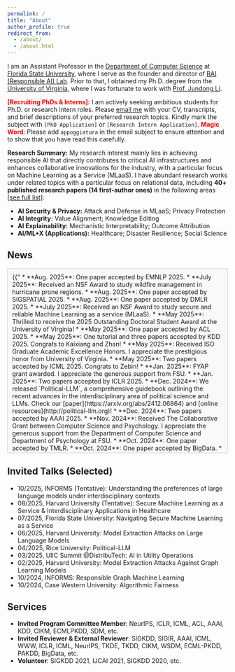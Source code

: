 ```yaml
---
permalink: /
title: "About"
author_profile: true
redirect_from:
  - /about/
  - /about.html
---
```




I am an Assistant Professor in the [Department of Computer Science](https://www.cs.fsu.edu) at [Florida State University](https://www.fsu.edu/), where I serve as the founder and director of [RAI (Responsible AI) Lab](https://yushundong.github.io//students/). Prior to that, I obtained my Ph.D. degree from the [University of Virginia](http://www.virginia.edu/), where I was fortunate to work with [Prof. Jundong Li](https://jundongli.github.io).

<span style="color:red">**\[Recruiting PhDs & Interns\]:**</span> I am actively seeking ambitious students for Ph.D. or research intern roles. Please [email me](mailto:yd24f@fsu.edu) with your CV, transcripts, and brief descriptions of your preferred research topics. Kindly mark the subject with `[PhD Application]` or `[Research Intern Application]`. <span style="color:red">**Magic Word**</span>: Please add `appoggiatura` in the email subject to ensure attention and to show that you have read this carefully.  

**Research Summary:** My research interest mainly lies in achieving responsible AI that directly contributes to critical AI infrastructures and enhances collaborative innovations for the industry, with a particular focus on Machine Learning as a Service (MLaaS). I have abundant research works under related topics with a particular focus on relational data, including **40+ published research papers (14 first-author ones)** in the following areas [[see full list]](https://scholar.google.com/citations?hl=en&user=_QUhuOMAAAAJ):


* **AI Security & Privacy:** Attack and Defense in MLaaS; Privacy Protection
* **AI Integrity:** Value Alignment; Knowledge Editing
* **AI Explainability:** Mechanistic Interpretability; Outcome Attribution
* **AI/ML+X (Applications):** Healthcare; Disaster Resilience; Social Science

News
------

<div style="border:1px solid #ccc; padding:10px; height:400px; overflow:auto; background-color:#f9f9f9">
{{"
* **Aug. 2025**: One paper accepted by EMNLP 2025.  
* **July 2025**: Received an NSF Award to study wildfire management in hurricane prone regions.  
* **Aug. 2025**: One paper accepted by SIGSPATIAL 2025.  
* **Aug. 2025**: One paper accepted by DMLR 2025.  
* **July 2025**: Received an NSF Award to study secure and reliable Machine Learning as a service (MLaaS).   
* **May 2025**: Thrilled to receive the 2025 Outstanding Doctoral Student Award at the University of Virginia!  
* **May 2025**: One paper accepted by ACL 2025.  
* **May 2025**: One tutorial and three papers accepted by KDD 2025. Congrats to Kaixiang and Zhan!  
* **May 2025**: Received ISO Graduate Academic Excellence Honors. I appreciate the prestigious honor from University of Virginia.  
* **May 2025**: Two papers accepted by ICML 2025. Congrats to Zebin!  
* **Jan. 2025**: FYAP grant awarded. I appreciate the generous support from FSU.  
* **Jan. 2025**: Two papers accepted by ICLR 2025.  
* **Dec. 2024**: We released `Political-LLM`, a comprehensive guidebook outlining the recent advances in the interdisciplinary area of political science and LLMs. Check our [paper](https://arxiv.org/abs/2412.06864) and [online resources](http://political-llm.org)!  
* **Dec. 2024**: Two papers accepted by AAAI 2025.  
* **Nov. 2024**: Received The Collaborative Grant between Computer Science and Psychology. I appreciate the generous support from the Department of Computer Science and Department of Psychology at FSU.  
* **Oct. 2024**: One paper accepted by TMLR.  
* **Oct. 2024**: One paper accepted by BigData.  
* **Oct. 2024**: Two papers accepted by NeurIPS.  
* **Sept. 2024**: Received The College of Arts and Sciences Dean’s Faculty Award. I appreciate the generous support from the Dean's office.  
* **Sept. 2024**: One paper accepted by EMNLP.  
* **Aug. 2024**: We are preparing for seminar series [Student Seminars @FSU](https://www.cs.fsu.edu/seminars/). Contact us to present!  
* **Aug. 2024**: New position started in the [Department of Computer Science at Florida State University](https://www.cs.fsu.edu/department/faculty/).  
" | markdownify }}
</div>







Invited Talks (Selected)
------
* 10/2025, INFORMS (Tentative): Understanding the preferences of large language models under interdisciplinary contexts
* 08/2025, Harvard University (Tentative): Secure Machine Learning as a Service & Interdisciplinary Applications in Healthcare
* 07/2025, Florida State University: Navigating Secure Machine Learning as a Service
* 06/2025, Harvard University: Model Extraction Attacks on Large Language Models
* 04/2025, Rice University: Political-LLM
* 03/2025, UIIC Summit @DistribuTech: AI in Utility Operations
* 02/2025, Harvard University: Model Extraction Attacks Against Graph Learning Models
* 10/2024, INFORMS: Responsible Graph Machine Learning
* 10/2024, Case Western University: Algorithmic Fairness

  

Services
------

* **Invited Program Committee Member**: NeurIPS, ICLR, ICML, ACL, AAAI, KDD, CIKM, ECMLPKDD, SDM, etc.
* **Invited Reviewer & External Reviewer**: SIGKDD, SIGIR, AAAI, ICML, WWW, ICLR, ICML, NeurIPS, TKDE, TKDD, CIKM, WSDM, ECML-PKDD, PAKDD, BigData, etc.
* **Volunteer**: SIGKDD 2021, IJCAI 2021, SIGKDD 2020, etc.






